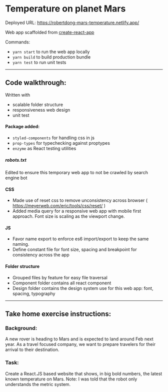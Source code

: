 # Temperature on planet Mars

Deployed URL: https://robertdong-mars-temperature.netlify.app/

Web app scaffolded from [create-react-app ](https://breakdance.github.io/breakdance/)

Commands:
- `yarn start` to run the web app locally
- `yarn build` to build production bundle
- `yarn test` to run unit tests

---

##  Code walkthrough:

Written with 
- scalable folder structure
- responsiveness web design
- unit test

#### Package added:
- `styled-components` for handling css in js
- `prop-types` for typechecking against proptypes
- `enzyme` as React testing utilities

##### robots.txt
Edited to ensure this temporary web app to not be crawled by search engine bot

#### CSS 
- Made use of reset css to remove unconsistency across browser ( https://meyerweb.com/eric/tools/css/reset/ )
- Added media query for a responsive web app with mobile first approach. Font size is scaling as the viewport change.

#### JS
- Favor name export to enforce es6 import/export to keep the same naming.
- Define constant file for font size, spacing and breakpoint for consistency across the app

#### Folder structure
- Grouped files by feature for easy file traversal
- Component folder contains all react component
- Design folder contains the design system use for this web app: font, spacing, typography


---

## Take home exercise instructions:
### Background:

A new rover is heading to Mars and is expected to land around Feb next year. As a travel focused company, we want to prepare travelers for their arrival to their destination.


### Task:

Create a React.JS based website that shows, in big bold numbers, the latest known temperature on Mars. Note: I was told that the robot only understands the metric system.


